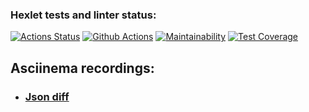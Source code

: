 ### Hexlet tests and linter status:
[![Actions Status](https://github.com/topmatedesu/php-project-48/actions/workflows/hexlet-check.yml/badge.svg)](https://github.com/topmatedesu/php-project-48/actions)
[![Github Actions](https://github.com/topmatedesu/php-project-48/actions/workflows/github-check.yml/badge.svg)](https://github.com/topmatedesu/php-project-48/actions/workflows/github-check.yml)
[![Maintainability](https://api.codeclimate.com/v1/badges/3a9035d62769af702e9f/maintainability)](https://codeclimate.com/github/topmatedesu/php-project-48/maintainability)
[![Test Coverage](https://api.codeclimate.com/v1/badges/3a9035d62769af702e9f/test_coverage)](https://codeclimate.com/github/topmatedesu/php-project-48/test_coverage)

## Asciinema recordings:
* ### [Json diff](https://asciinema.org/a/3Sc6b0WzmzV0kCM4QnkvgTLlF)